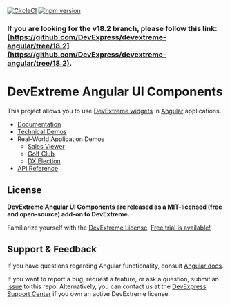 [![CircleCI](https://img.shields.io/circleci/project/github/DevExpress/devextreme-angular/master.svg)](https://circleci.com/gh/DevExpress/devextreme-angular) [![npm version](https://badge.fury.io/js/devextreme-angular.svg)](https://badge.fury.io/js/devextreme-angular)

### If you are looking for the v18.2 branch, please follow this link: [https://github.com/DevExpress/devextreme-angular/tree/18.2](https://github.com/DevExpress/devextreme-angular/tree/18.2).

# DevExtreme Angular UI Components #

This project allows you to use [DevExtreme widgets](http://js.devexpress.com/Demos/WidgetsGallery/) in [Angular](https://angular.io/) applications.

* [Documentation](https://js.devexpress.com/Documentation/Guide/Angular_Components/DevExtreme_Angular_Components/)
* [Technical Demos](https://js.devexpress.com/Demos/WidgetsGallery/Demo/DataGrid/Overview/Angular/Light/)
* Real-World Application Demos
    * [Sales Viewer](https://github.com/DevExpress/SalesViewer)
    * [Golf Club](https://github.com/DevExpress/golfclub)
    * [DX Election](https://github.com/DevExpress/dx-election)
* [API Reference](http://js.devexpress.com/Documentation/ApiReference/)

## License ##

**DevExtreme Angular UI Components are released as a MIT-licensed (free and open-source) add-on to DevExtreme.**

Familiarize yourself with the [DevExtreme License](https://js.devexpress.com/Licensing/). [Free trial is available!](http://js.devexpress.com/Buy/)

## Support & Feedback ##

If you have questions regarding Angular functionality, consult [Angular docs](https://angular.io/docs).

If you want to report a bug, request a feature, or ask a question, submit an [issue](https://github.com/DevExpress/devextreme-angular/issues) to this repo. Alternatively, you can contact us at the [DevExpress Support Center](https://www.devexpress.com/Support/Center) if you own an active DevExtreme license.